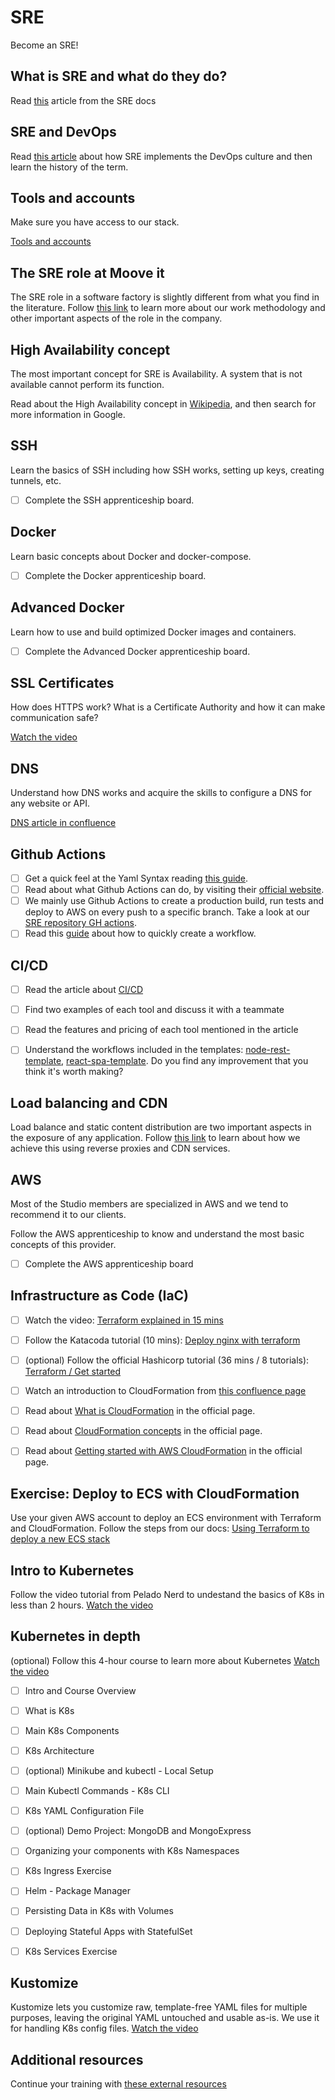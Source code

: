 # SRE

Become an SRE!


## What is SRE and what do they do?

Read [this](https://mooveit.atlassian.net/wiki/spaces/STUD/pages/2086961163/What+is+SRE) article from the SRE docs


## SRE and DevOps

Read [this article](https://mooveit.atlassian.net/wiki/spaces/STUD/pages/2086305891/SRE+and+DevOps) about how SRE implements the DevOps culture and then learn the history of the term.


## Tools and accounts

Make sure you have access to our stack.

[Tools and accounts](https://mooveit.atlassian.net/wiki/spaces/STUD/pages/2095808522/SRE+Toolset)


## The SRE role at Moove it

The SRE role in a software factory is slightly different from what you find in the literature. Follow [this link](https://mooveit.atlassian.net/wiki/spaces/STUD/pages/2040103059/SRE+Studio) to learn more about our work methodology and other important aspects of the role in the company.

## High Availability concept

The most important concept for SRE is Availability. A system that is not available cannot perform its function.

Read about the High Availability concept in [Wikipedia](https://en.wikipedia.org/wiki/High_availability), and then search for more information in Google.

## SSH

Learn the basics of SSH including how SSH works, setting up keys, creating tunnels, etc.

- [ ] Complete the SSH apprenticeship board.


## Docker

Learn basic concepts about Docker and docker-compose.

- [ ] Complete the Docker apprenticeship board.


## Advanced Docker

Learn how to use and build optimized Docker images and containers.

- [ ] Complete the Advanced Docker apprenticeship board.


## SSL Certificates

How does HTTPS work? What is a Certificate Authority and how it can make communication safe?

[Watch the video](https://www.youtube.com/watch?v=T4Df5_cojAs)


## DNS

Understand how DNS works and acquire the skills to configure a DNS for any website or API.

[DNS article in confluence](https://mooveit.atlassian.net/wiki/spaces/SRE/pages/1324285953/DNS)

## Github Actions
 - [ ] Get a quick feel at the Yaml Syntax reading [this guide](https://docs.ansible.com/ansible/latest/reference_appendices/YAMLSyntax.html).
 - [ ] Read about what Github Actions can do, by visiting their [official website](https://github.com/features/actions).
 - [ ] We mainly use Github Actions to create a production build, run tests and deploy to AWS on every push to a specific branch. Take a look at our [SRE repository GH actions](https://github.com/moove-it/sre/tree/master/github-actions/). 
 - [ ] Read this [guide](https://docs.github.com/en/actions/quickstart) about how to quickly create a workflow.

## CI/CD

- [ ] Read the article about [CI/CD](https://mooveit.atlassian.net/wiki/spaces/STUD/pages/2086338593/CI+CD)
- [ ] Find two examples of each tool and discuss it with a teammate
- [ ] Read the features and pricing of each tool mentioned in the article
- [ ] Understand the workflows included in the templates: [node-rest-template](https://github.com/moove-it/node-rest-template), [react-spa-template](https://github.com/moove-it/react-spa-template). Do you find any improvement that you think it's worth making?


## Load balancing and CDN

Load balance and static content distribution are two important aspects in the exposure of any application. Follow [this link](https://mooveit.atlassian.net/wiki/spaces/SRE/pages/1444839433/Reverse+Proxy) to learn about how we achieve this using reverse proxies and CDN services.


## AWS

Most of the Studio members are specialized in AWS and we tend to recommend it to our clients.

Follow the AWS apprenticeship to know and understand the most basic concepts of this provider.

- [ ] Complete the AWS apprenticeship board


## Infrastructure as Code (IaC)

- [ ] Watch the video: [Terraform explained in 15 mins](https://www.youtube.com/watch?v=l5k1ai_GBDE)
- [ ] Follow the Katacoda tutorial (10 mins): [Deploy nginx with terraform](https://jenciso.github.io/blog/deploy-nginx-container-nginx/)
- [ ] (optional) Follow the official Hashicorp tutorial (36 mins / 8 tutorials): [Terraform / Get started](https://learn.hashicorp.com/collections/terraform/aws-get-started)
- [ ] Watch an introduction to CloudFormation from [this confluence page](https://mooveit.atlassian.net/wiki/spaces/STUD/pages/2086666280/Infrastructure+as+Code+CloudFormation)
- [ ] Read about [What is CloudFormation](https://docs.aws.amazon.com/AWSCloudFormation/latest/UserGuide/Welcome.html) in the official page.
- [ ] Read about [CloudFormation concepts](https://docs.aws.amazon.com/AWSCloudFormation/latest/UserGuide/cfn-whatis-concepts.html) in the official page.
- [ ] Read about [Getting started with AWS CloudFormation](https://docs.aws.amazon.com/AWSCloudFormation/latest/UserGuide/GettingStarted.html) in the official page.


## Exercise: Deploy to ECS with CloudFormation

Use your given AWS account to deploy an ECS environment with Terraform and CloudFormation. Follow the steps from our docs: [Using Terraform to deploy a new ECS stack](https://mooveit.atlassian.net/wiki/spaces/STUD/pages/2258501662/Using+Terraform+to+deploy+a+new+ECS+stack?atlOrigin=eyJpIjoiOTI3MGExMGZlYWU4NDdhOWExYmVlNWNkN2JhMDVlZTUiLCJwIjoiY29uZmx1ZW5jZS1jaGF0cy1pbnQifQ)


## Intro to Kubernetes

Follow the video tutorial from Pelado Nerd to undestand the basics of K8s in less than 2 hours.
[Watch the video](https://youtu.be/DCoBcpOA7W4)


## Kubernetes in depth

(optional) Follow this 4-hour course to learn more about Kubernetes
[Watch the video](https://www.youtube.com/watch?v=X48VuDVv0do)

- [ ] Intro and Course Overview
- [ ] What is K8s
- [ ] Main K8s Components
- [ ] K8s Architecture
- [ ] (optional) Minikube and kubectl - Local Setup
- [ ] Main Kubectl Commands - K8s CLI
- [ ] K8s YAML Configuration File
- [ ] (optional) Demo Project: MongoDB and MongoExpress
- [ ] Organizing your components with K8s Namespaces
- [ ] K8s Ingress Exercise
- [ ] Helm - Package Manager
- [ ] Persisting Data in K8s with Volumes
- [ ] Deploying Stateful Apps with StatefulSet
- [ ] K8s Services Exercise


## Kustomize

Kustomize lets you customize raw, template-free YAML files for multiple purposes, leaving the original YAML untouched and usable as-is. We use it for handling K8s config files.
[Watch the video](https://www.youtube.com/watch?v=Twtbg6LFnAg&t=3s)


## Additional resources

Continue your training with [these external resources](https://mooveit.atlassian.net/wiki/spaces/SRE/pages/1421606938/External+resources+related+to+SRE)
